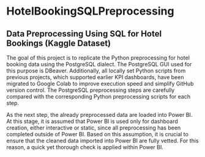# HotelBookingSQLPreprocessing

## Data Preprocessing Using SQL for Hotel Bookings (Kaggle Dataset)

The goal of this project is to replicate the Python preprocessing for hotel booking data using the PostgreSQL dialect. The PostgreSQL GUI used for this purpose is DBeaver. Additionally, all locally set Python scripts from previous projects, which supported earlier KPI dashboards, have been migrated to Google Colab to improve execution speed and simplify GitHub version control. The PostgreSQL preprocessing steps are carefully compared with the corresponding Python preprocessing scripts for each step.

As the next step, the already preprocessed data are loaded into Power BI. At this stage, it is assumed that Power BI is used only for dashboard creation, either interactive or static, since all preprocessing has been completed outside of Power BI. Based on this assumption, it is crucial to ensure that the cleaned data imported into Power BI are fully vetted. For this reason, a quick yet thorough check is applied within Power BI.

